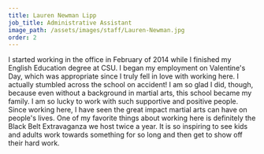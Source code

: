 ```yaml
---
title: Lauren Newman Lipp
job_title: Administrative Assistant
image_path: /assets/images/staff/Lauren-Newman.jpg
order: 2
---
```



I started working in the office in February of 2014 while I finished my English Education degree at CSU. I began my employment on Valentine's Day, which was appropriate since I truly fell in love with working here. I actually stumbled across the school on accident! I am so glad I did, though, because even without a background in martial arts, this school became my family. I am so lucky to work with such supportive and positive people. Since working here, I have seen the great impact martial arts can have on people's lives. One of my favorite things about working here is definitely the Black Belt Extravaganza we host twice a year. It is so inspiring to see kids and adults work towards something for so long and then get to show off their hard work.